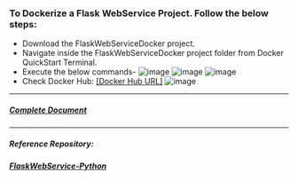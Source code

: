 ### To Dockerize a Flask WebService Project. Follow the below steps:
 * Download the FlaskWebServiceDocker project.
 * Navigate inside the FlaskWebServiceDocker project folder from Docker QuickStart Terminal.
 * Execute the below commands-
![image](https://user-images.githubusercontent.com/689226/49724797-2d484000-fc90-11e8-94f7-052f4b1a5710.png)
![image](https://user-images.githubusercontent.com/689226/49724798-2f120380-fc90-11e8-89b5-f6925cb6e74d.png)
![image](https://user-images.githubusercontent.com/689226/49724799-30dbc700-fc90-11e8-9932-1edbbba8172e.png)
 * Check Docker Hub: [[Docker Hub URL]](https://hub.docker.com/r/rahulvaish/flaskwebservicedocker/)
![image](https://user-images.githubusercontent.com/689226/49725174-181fe100-fc91-11e8-8900-84403a4a4b9b.png)

<hr>

##### [Complete Document](https://github.com/rahulvaish/ReferenceDocuments/blob/master/UnderstandingDocker/StepsToDockerizeFlaskWebServiceProject.docx)

<hr>

##### Reference Repository:
##### [FlaskWebService-Python](https://github.com/rahulvaish/FlaskWebServices-Python)



